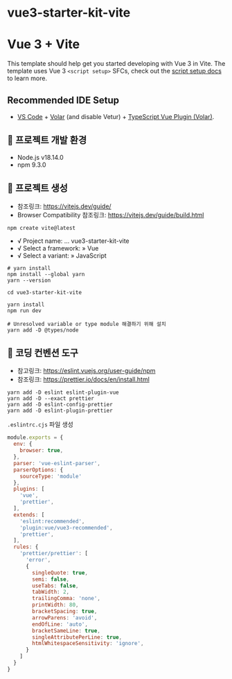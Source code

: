 # vue3-starter-kit-vite

# Vue 3 + Vite

This template should help get you started developing with Vue 3 in Vite. The template uses Vue 3 `<script setup>` SFCs, check out the [script setup docs](https://v3.vuejs.org/api/sfc-script-setup.html#sfc-script-setup) to learn more.

## Recommended IDE Setup

- [VS Code](https://code.visualstudio.com/) + [Volar](https://marketplace.visualstudio.com/items?itemName=Vue.volar) (and disable Vetur) + [TypeScript Vue Plugin (Volar)](https://marketplace.visualstudio.com/items?itemName=Vue.vscode-typescript-vue-plugin).

## 🍕 프로젝트 개발 환경

- Node.js v18.14.0
- npm 9.3.0

## 🍔 프로젝트 생성

- 참조링크: https://vitejs.dev/guide/
- Browser Compatibility 참조링크: https://vitejs.dev/guide/build.html

```shell
npm create vite@latest
```

- √ Project name: ... vue3-starter-kit-vite
- √ Select a framework: » Vue
- √ Select a variant: » JavaScript

```shell
# yarn install
npm install --global yarn
yarn --version

cd vue3-starter-kit-vite

yarn install
npm run dev

# Unresolved variable or type module 해결하기 위해 설치
yarn add -D @types/node
```

## 🍟 코딩 컨벤션 도구
- 참고링크: https://eslint.vuejs.org/user-guide/npm
- 참조링크: https://prettier.io/docs/en/install.html

```shell
yarn add -D eslint eslint-plugin-vue
yarn add -D --exact prettier
yarn add -D eslint-config-prettier
yarn add -D eslint-plugin-prettier
```

`.eslintrc.cjs` 파일 생성

```javascript
module.exports = {
  env: {
    browser: true,
  },
  parser: 'vue-eslint-parser',
  parserOptions: {
    sourceType: 'module'
  },
  plugins: [
    'vue',
    'prettier',
  ],
  extends: [
    'eslint:recommended',
    'plugin:vue/vue3-recommended',
    'prettier',
  ],
  rules: {
    'prettier/prettier': [
      'error',
      {
        singleQuote: true,
        semi: false,
        useTabs: false,
        tabWidth: 2,
        trailingComma: 'none',
        printWidth: 80,
        bracketSpacing: true,
        arrowParens: 'avoid',
        endOfLine: 'auto',
        bracketSameLine: true,
        singleAttributePerLine: true,
        htmlWhitespaceSensitivity: 'ignore',
      }
    ]
  }
}
```
